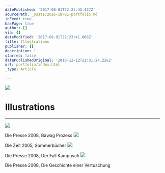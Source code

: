 ```yaml
---
datePublished: '2017-08-01T22:23:42.427Z'
sourcePath: _posts/2016-10-01-portfolio.md
inFeed: true
hasPage: true
author: []
via: {}
dateModified: '2017-08-01T22:23:41.868Z'
title: Illustrations
publisher: {}
description: ''
starred: false
datePublishedOriginal: '2016-12-12T22:01:24.226Z'
url: portfolio/index.html
_type: Article

---
```

![](https://the-grid-user-content.s3-us-west-2.amazonaws.com/ee56d4df-44f9-4003-971a-b5fb626b7986.jpg)

# Illustrations

---

![](https://the-grid-user-content.s3-us-west-2.amazonaws.com/ac1ab2f6-d411-426b-a40a-24474169adca.png)

Die Presse 2008, Bawag Prozess
![](https://the-grid-user-content.s3-us-west-2.amazonaws.com/e012b0bf-8830-4bd6-a250-bb0e1edce55d.jpg)

Die Zeit 2005, Sommerbücher
![](https://the-grid-user-content.s3-us-west-2.amazonaws.com/f0b9ea57-208e-459d-8055-aceb318d9f9f.jpg)

Die Presse 2008, Der Fall Kampusch
![](https://the-grid-user-content.s3-us-west-2.amazonaws.com/e34c21f4-6f9e-4fdf-a456-93a2ee81d50d.jpg)

Die Presse 2008, Die Geschichte einer Vertuschung